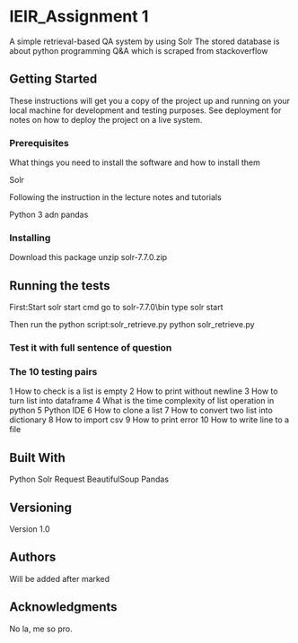 # IEIR_Assignment 1

A simple retrieval-based QA system by using Solr
The stored database is about python programming Q&A
which is scraped from stackoverflow

## Getting Started

These instructions will get you a copy of the project up and running on your local machine for development and testing purposes. See deployment for notes on how to deploy the project on a live system.

### Prerequisites

What things you need to install the software and how to install them

Solr

Following the instruction in the lecture notes and tutorials

Python 3 adn pandas


### Installing

Download this package
unzip solr-7.7.0.zip


## Running the tests

First:Start solr
start cmd
go to solr-7.7.0\bin
type solr start

Then run the python script:solr_retrieve.py
python solr_retrieve.py


### Test it with full sentence of question

### The 10 testing pairs
1	How to check is a list is empty
2	How to print without newline
3	How to turn list into dataframe
4	What is the time complexity of list operation in python
5	Python IDE
6	How to clone a list
7	How to convert two list into dictionary
8	How to import csv
9	How to print error
10	How to write line to a file
 

## Built With
Python
Solr
Request
BeautifulSoup
Pandas



## Versioning

Version 1.0

## Authors

Will be added after marked


## Acknowledgments

No la, me so pro.
